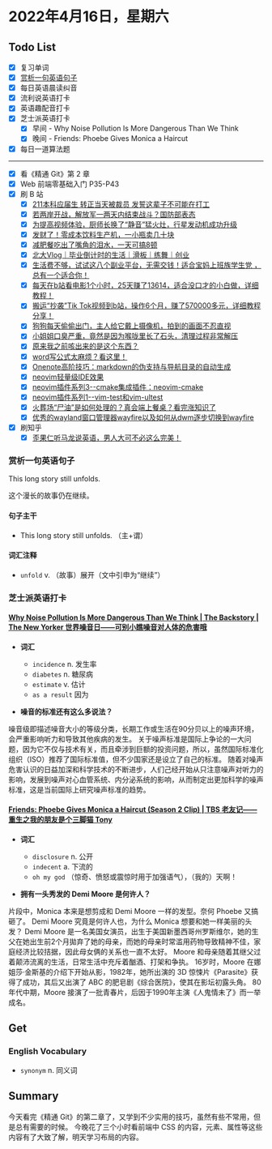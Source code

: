 # 2022年4月16日，星期六
## Todo List

- [x] 复习单词
- [x] [赏析一句英语句子](#赏析一句英语句子)
- [x] 每日英语晨读纠音
- [x] 流利说英语打卡
- [x] 英语趣配音打卡
- [x] 芝士派英语打卡
  - [x] 早间 - Why Noise Pollution Is More Dangerous Than We Think
  - [x] 晚间 - Friends: Phoebe Gives Monica a Haircut
- [x] 每日一道算法题
--------
- [x] 看《精通 Git》第 2 章
- [x] Web 前端零基础入门 P35-P43
- [x] 刷 B 站
  - [x] [211本科应届生 转正当天被裁员 发誓这辈子不可能在打工](https://b23.tv/Mxo5xGs)
  - [x] [若两岸开战，解放军一两天内结束战斗？国防部表态](https://b23.tv/SCeI2qj)
  - [x] [为提高视频体验，厨师长换了“静音”猛火灶，行星发动机成功升级](https://b23.tv/p31NxZ6)
  - [x] [发财了！零成本饮料生产机，一小瓶卖几十块](https://b23.tv/Ioqxx43)
  - [x] [减肥餐吃出了嘴角的泪水，一天可搞8顿](https://b23.tv/N7UwY0s)
  - [x] [北大Vlog｜毕业倒计时的生活｜滑板｜练舞｜创业](https://b23.tv/6YyUzWt)
  - [x] [生活费不够，试试这八个副业平台，无需交钱！适合宝妈上班族学生党 ，总有一个适合你！](https://b23.tv/AgwbCtT)
  - [x] [每天在b站看电影1个小时，25天赚了13614，适合没口才的小白做，详细教程！](https://b23.tv/Nl4AnGX)
  - [x] [搬运“抄袭”Tik Tok视频到b站，操作6个月，赚了570000多元，详细教程分享！](https://b23.tv/1sCpzp3)
  - [x] [狗狗每天偷偷出门，主人给它戴上摄像机，拍到的画面不忍直视](https://b23.tv/p5ZDm97)
  - [x] [小姐姐口臭严重，竟然是因为喉咙里长了石头，清理过程非常解压](https://b23.tv/7tRDHNP)
  - [x] [原来我之前咳出来的是这个东西？](https://b23.tv/73fyV8b)
  - [x] [word写公式太麻烦？看这里！](https://b23.tv/sfyfT62)
  - [x] [Onenote高阶技巧：markdown的伪支持与导航目录的自动生成](https://b23.tv/sisxEs1)
  - [x] [neovim轻量级IDE效果](https://b23.tv/MzuUQbZ)
  - [x] [neovim插件系列3--cmake集成插件：neovim-cmake](https://b23.tv/U0x6Rda)
  - [x] [neovim插件系列1--vim-test和vim-ultest](https://b23.tv/cSxsjYR)
  - [x] [火葬场“尸油”是如何处理的？真会端上餐桌？看完涨知识了](https://b23.tv/5IyRHjy)
  - [x] [优秀的wayland窗口管理器wayfire以及如何从dwm逐步切换到wayfire](https://b23.tv/pdMxGSL)
- [x] 刷知乎
  - [x] [歪果仁听马龙说英语，男人大可不必这么完美！](https://www.zhihu.com/zvideo/1404492517430169600)

### 赏析一句英语句子

This long story still unfolds.

这个漫长的故事仍在继续。

#### 句子主干

- This long story still unfolds. （主+谓）

#### 词汇注释

- `unfold` v. （故事）展开（文中引申为“继续”）

### 芝士派英语打卡

#### [Why Noise Pollution Is More Dangerous Than We Think | The Backstory | The New Yorker 世界噪音日——可别小瞧噪音对人体的危害哦](https://reading.baicizhan.com/h5/listen-movie.html?id=619&wxapp=mint_danni_ear#/home)

- **词汇**

  - `incidence` n. 发生率
  - `diabetes` n. 糖尿病
  - `estimate` v. 估计
  - `as a result` 因为

- **噪音的标准还有这么多说法？**

噪音级即描述噪音大小的等级分类，长期工作或生活在90分贝以上的噪声环境，会严重影响听力和导致其他疾病的发生。
关于噪声标准是国际上争论的一大问题，因为它不仅与技术有关，而且牵涉到巨额的投资问题，所以，虽然国际标准化组织（ISO）推荐了国际标准值，但不少国家还是设立了自己的标准。
随着对噪声危害认识的日益加深和科学技术的不断进步，人们己经开始从只注意噪声对听力的影响，发展到噪声对心血管系统、内分泌系统的影响，从而制定出更加科学的噪声标准，这是当前国际上研究噪声标准的趋势。

#### [Friends: Phoebe Gives Monica a Haircut (Season 2 Clip) | TBS 老友记——重生之我的朋友是个三脚猫 Tony](http://reading.baicizhan.com/h5/listen-movie.html?id=620&wxapp=mint_danni_ear#/home)

- **词汇**

  - `disclosure` n. 公开
  - `indecent` a. 下流的
  - `oh my god` （惊奇、愤怒或震惊时用于加强语气），（我的）天啊！

- **拥有一头秀发的 Demi Moore 是何许人？**

片段中，Monica 本来是想剪成和 Demi Moore 一样的发型。奈何 Phoebe 又搞砸了。
Demi Moore 究竟是何许人也，为什么 Monica 想要和她一样美丽的头发？
Demi Moore 是一名美国女演员，出生于美国新墨西哥州罗斯维尔，她的生父在她出生前2个月拋弃了她的母亲，而她的母亲时常滥用药物导致精神不佳，家庭经济比较拮据，因此母女俩的关系也一直不太好。
Moore 和母亲随着其继父过着颠沛流离的生活，日常生活中充斥着酗酒、打架和争执。
16岁时，Moore 在娜姐莎·金斯基的介绍下开始从影，1982年，她所出演的 3D 惊悚片《Parasite》获得了成功，其后又出演了 ABC 的肥皂剧《综合医院》，使其在影坛初露头角。
80年代中期，Moore 接演了一批青春片，后因于1990年主演《人鬼情未了》而一举成名。

## Get
### English Vocabulary

- `synonym` n. 同义词

## Summary

今天看完《精通 Git》的第二章了，又学到不少实用的技巧，虽然有些不常用，但是总有需要的时候。
今晚花了三个小时看前端中 CSS 的内容，元素、属性等这些内容有了大致了解，明天学习布局的内容。
